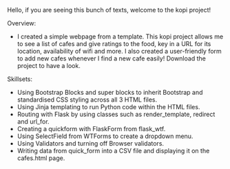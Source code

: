Hello, if you are seeing this bunch of texts, welcome to the kopi project! 

Overview: 
- I created a simple webpage from a template. This kopi project allows me to see a list of cafes and give ratings to the food, key in a URL for its location, availability of wifi and more. I also created a user-friendly form to add new cafes whenever I find a new cafe easily! Download the project to have a look. 

Skillsets: 
- Using Bootstrap Blocks and super blocks to inherit Bootstrap and standardised CSS styling across all 3 HTML files. 
- Using Jinja templating to run Python code within the HTML files. 
- Routing with Flask by using classes such as render_template, redirect and url_for. 
- Creating a quickform with FlaskForm from flask_wtf. 
- Using SelectField from WTForms to create a dropdown menu. 
- Using Validators and turning off Browser validators. 
- Writing data from quick_form into a CSV file and displaying it on the cafes.html page. 
